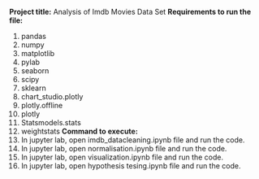 **Project title:**  Analysis of Imdb Movies Data Set
**Requirements to run the file:**
1. pandas
2. numpy
3. matplotlib
4. pylab
5. seaborn
6. scipy
7. sklearn
8. chart_studio.plotly
9. plotly.offline
10. plotly
11. Statsmodels.stats
12. weightstats
**Command to execute:**
1. In jupyter lab, open imdb_datacleaning.ipynb file and run the code.
2. In jupyter lab, open normalisation.ipynb file and run the code.
3. In jupyter lab, open visualization.ipynb file and run the code.
4. In jupyter lab, open hypothesis tesing.ipynb file and run the code.


